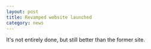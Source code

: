 ```yaml
---
layout: post
title: Revamped website launched
category: news
---
```


It's not entirely done, but still better than the former site.